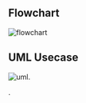 ## Flowchart 

![flowchart](https://user-images.githubusercontent.com/98832333/153244445-d5f18c95-1180-411b-b403-8065836d6683.png)

## UML Usecase

![uml](https://user-images.githubusercontent.com/98832333/153245131-f37a34c5-df56-4dda-9dc4-2a1b33fd887a.png).

.
